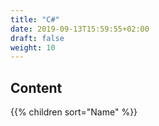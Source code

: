 ```yaml
---
title: "C#"
date: 2019-09-13T15:59:55+02:00
draft: false
weight: 10
---
```


## Content

{{% children sort="Name" %}}
